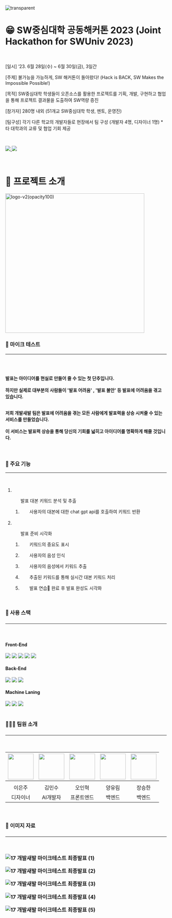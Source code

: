 
![transparent](https://capsule-render.vercel.app/api?type=waving&fontColor=FFFFFF&text=2023-SW-공동해커톤&height=230&fontAlignY=40&fontSize=60&desc=Team.개발새발&descAlignY=65&descAlign=74&color=703ee5&)


<h1>😁 SW중심대학 공동해커톤 2023 (Joint Hackathon for SWUniv 2023) </h1>

<br/>
<p > [일시] ‘23. 6월 28일(수) ~ 6월 30일(금), 3일간</p>
<p > [주제] 불가능을 가능하게, SW 해커톤이 돌아왔다! (Hack is BACK, SW Makes the Impossible Possible!)</p>
<p > [목적]  SW중심대학 학생들이 오픈소스를 활용한 프로젝트를 기획, 개발, 구현하고 협업을 통해 프로젝트 결과물을 도출하여 SW역량 증진</p>
<p >
  [참가자] 280명 내외 (51개교 SW중심대학 학생, 멘토, 운영진)
</p>
<p >
  [팀구성] 각기 다른 학교의 개발자들로 현장에서 팀 구성 (개발자 4명, 디자이너 1명) * 타 대학과의 교류 및 협업 기회 제공
</p>

<br/>
<p>
  <a href="https://www.swuniv.kr/56/?q=YToxOntzOjEyOiJrZXl3b3JkX3R5cGUiO3M6MzoiYWxsIjt9&bmode=view&idx=15589127&t=board" target='_blank'>
    <img src="https://img.shields.io/badge/수상🏆%20-%23F7DF1E.svg?&style=for-the-badge&&logoColor=white"/>
    <img src="https://img.shields.io/badge/AI기반웹서비스🖥%20-%23007396.svg?&style=for-the-badge&&logoColor=white"/>
  </a>
</p>

<br/>


<h1>🚀 프로젝트 소개</h1>

<img width="434" alt="logo-v2(opacity100)" src="https://github.com/SW-Hackathon-Team17/Team17-Front/assets/49269218/9c570c41-6539-4a85-a67f-0e5a43471f02">

<h3>🎤 마이크 테스트<h6/>
<hr/><br />

<h4>발표는 아이디어를 현실로 만들어 줄 수 있는 첫 단추입니다.<br /><br />
하지만 실제로 대부분의 사람들이 '발표 어려움' , '발표 불안' 등 발표에 어려움을 겪고 있습니다.<br />
<br />

저희 개발새발 팀은 발표에 어려움을 겪는 모든 사람에게 발표력을 상승 시켜줄 수 있는 서비스를 만들었습니다.<br /><br />
이 서비스는 발표력 상승을 통해 당신의 기회를 넓히고 아이디어를 명확하게 해줄 것입니다.
</h4>

<br/>
<h3>🤘 주요 기능</h3>
<hr />
<br />

<ol>
  <li>
    <ol><p>발표 대본 키워드 분석 및 추출 </p>
      <li> &nbsp; &nbsp; &nbsp; &nbsp;사용자의 대본에 대한 chat gpt api를 호출하여 키워드 반환</li>
    </ol>
  </li>
<br/>

<li>
  <ol><p>발표 준비 시각화</p>
    <li><p>&nbsp; &nbsp; &nbsp; &nbsp;키워드의 중요도 표시</p></li>
    <li><p>&nbsp; &nbsp; &nbsp; &nbsp;사용자의 음성 인식</p></li>
    <li><p>&nbsp; &nbsp; &nbsp; &nbsp;사용자의 음성에서 키워드 추출</p></li>
    <li><p>&nbsp; &nbsp; &nbsp; &nbsp;추출된 키워드를 통해 실시간 대본 키워드 처리</p></li>
    <li><p>&nbsp; &nbsp; &nbsp; &nbsp;발표 연습 완료 후 발표 완성도 시각화</p></li>
  </ol>
</li>
</ol>
<br/>

<h3>🔧 사용 스택<h3/>
<hr/><br />

<h4>Front-End</h4>
<div>
	<img src="https://img.shields.io/badge/TypeScript-007396?style=flat&logo=typescript&logoColor=white&color=3178C6" />
	<img src="https://img.shields.io/badge/React-E34F26?style=flat&logo=react&logoColor=white&color=61DAFB" />
	<img src="https://img.shields.io/badge/ReactQuery-1572B6?style=flat&logo=reactquery&logoColor=white&color=FF4154" />
  <img src="https://img.shields.io/badge/Axios-1572B6?style=flat&logo=axios&logoColor=white&color=5A29E4" />
  <img src="https://img.shields.io/badge/Mui-1572B6?style=flat&logo=mui&logoColor=white&color=007FFF" />
</div>

<h4>Back-End</h4>
<div>
	<img src="https://img.shields.io/badge/python-007396?style=flat&logo=python&logoColor=white&color=3776AB" />
	<img src="https://img.shields.io/badge/flask-E34F26?style=flat&logo=flask&logoColor=white&color=000000" />
	<img src="https://img.shields.io/badge/amazons3-1572B6?style=flat&logo=amazons3&logoColor=white&color=569A31" />
</div>

<h4>Machine Laning</h4>
<div>
  <img src="https://img.shields.io/badge/python-007396?style=flat&logo=python&logoColor=white&color=3776AB" />
	<img src="https://img.shields.io/badge/openai-007396?style=flat&logo=openai&logoColor=white&color=412991" />
	<img src="https://img.shields.io/badge/googleAI-E34F26?style=flat&logo=google&logoColor=white&color=4285F4" />
</div>

<br/>
<h3>👨‍👩‍👧 팀원 소개<h3/>
<hr/><br />

|<img src="https://github.com/0lrlokr.png" width="80">|<img src="https://github.com/Kimminsu16.png" width="80">|<img src="https://github.com/ohinhyuk.png" width="80">|<img src="https://github.com/YurimYang.png" width="80">|<img src="https://github.com/wkdsh21.png" width="80">|
|:---:|:---:|:---:|:---:|:---:|
|[](https://github.com/0lrlokr)|[](https://github.com/Kimminsu16)|[](https://github.com/ohinhyuk)|[](https://github.com/YurimYang)|[](https://github.com/wkdsh21)|
|이은주|김민수|오인혁|양유림|장승한
|디자이너|AI개발자|프론트엔드|백엔드|백엔드

<br/>

<h3>🌌 이미지 자료<h3/>
<hr/><br />



![17 개발새발 마이크테스트 최종발표  (1)](https://github.com/SW-Hackathon-Team17/Team17-Front/assets/49269218/026b326e-5bea-48fe-9dbc-d57ea1d28f05)

![17 개발새발 마이크테스트 최종발표  (2)](https://github.com/SW-Hackathon-Team17/Team17-Front/assets/49269218/8f8adde2-1266-410b-9e17-4958a23a5f96)

![17 개발새발 마이크테스트 최종발표  (3)](https://github.com/SW-Hackathon-Team17/Team17-Front/assets/49269218/5c847421-5917-4f28-b185-c19d8a7dd773)

![17 개발새발 마이크테스트 최종발표  (4)](https://github.com/SW-Hackathon-Team17/Team17-Front/assets/49269218/70f646e7-3879-4e60-92c2-dd4d9535ff2b)

![17 개발새발 마이크테스트 최종발표  (5)](https://github.com/SW-Hackathon-Team17/Team17-Front/assets/49269218/511d395c-700f-4897-ba0d-835077d37fb4)



